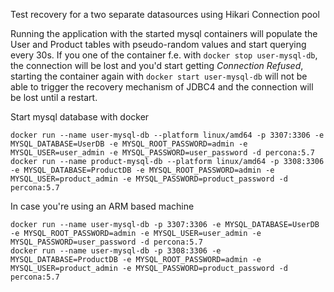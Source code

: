 Test recovery for a two separate datasources using Hikari Connection pool

Running the application with the started mysql containers will populate the User and Product tables with pseudo-random values and start querying every 30s.
If you one of the container f.e. with `docker stop user-mysql-db`, the connection will be lost and you'd start getting *Connection Refused*, starting the container again with `docker start user-mysql-db` will not be able to trigger the recovery mechanism of JDBC4 and the connection will be lost until a restart.

Start mysql database with docker
```
docker run --name user-mysql-db --platform linux/amd64 -p 3307:3306 -e MYSQL_DATABASE=UserDB -e MYSQL_ROOT_PASSWORD=admin -e MYSQL_USER=user_admin -e MYSQL_PASSWORD=user_password -d percona:5.7
docker run --name product-mysql-db --platform linux/amd64 -p 3308:3306 -e MYSQL_DATABASE=ProductDB -e MYSQL_ROOT_PASSWORD=admin -e MYSQL_USER=product_admin -e MYSQL_PASSWORD=product_password -d percona:5.7
```

In case you're using an ARM based machine 
```
docker run --name user-mysql-db -p 3307:3306 -e MYSQL_DATABASE=UserDB -e MYSQL_ROOT_PASSWORD=admin -e MYSQL_USER=user_admin -e MYSQL_PASSWORD=user_password -d percona:5.7
docker run --name user-mysql-db -p 3308:3306 -e MYSQL_DATABASE=ProductDB -e MYSQL_ROOT_PASSWORD=admin -e MYSQL_USER=product_admin -e MYSQL_PASSWORD=product_password -d percona:5.7
```